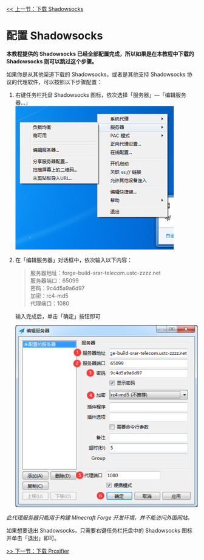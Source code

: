 [<< 上一节：下载 Shadowsocks](1.md)

# 配置 Shadowsocks

**本教程提供的 Shadowsocks 已经全部配置完成，所以如果是在本教程中下载的 Shadowsocks 则可以跳过这个步骤。**

如果你是从其他渠道下载的 Shadowsocks，或者是其他支持 Shadowsocks 协议的代理软件，可以按照以下步骤配置：  
1. 右键任务栏托盘 Shadowsocks 图标，依次选择「服务器」—「编辑服务器...」  
   ![1](assets/1.png)   
1. 在「编辑服务器」对话框中，依次输入以下内容： 
   > 服务器地址：forge-build-srar-telecom.ustc-zzzz.net  
   > 服务器端口：65099  
   > 密码：9c4d5a9a6d97  
   > 加密：rc4-md5  
   > 代理端口：1080  

   输入完成后，单击「确定」按钮即可

   ![2](assets/2.png)   

*此代理服务器只能用于构建 Minecraft Forge 开发环境，并不能访问外国网站。*

如果想要退出 Shadowsocks，只需要右键任务栏托盘中的 Shadowsocks 图标并单击「退出」即可。

[>> 下一节：下载 Proxifier](3.md)
